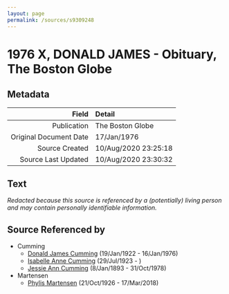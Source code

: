 ```yaml
---
layout: page
permalink: /sources/s9309248
---
```


# 1976 X, DONALD JAMES - Obituary, The Boston Globe

## Metadata

Field | Detail
---:|:---
Publication | The Boston Globe
Original Document Date | 17/Jan/1976
Source Created | 10/Aug/2020 23:25:18
Source Last Updated | 10/Aug/2020 23:30:32

## Text

_Redacted because this source is referenced by a (potentially) living person and may contain personally identifiable information._

## Source Referenced by

* Cumming
  * [Donald James Cumming](../people/@42110198@-donald-james-cumming-b1922-1-19-d1976-1-16.md) (19/Jan/1922 - 16/Jan/1976)
  * [Isabelle Anne Cumming](../people/@44164031@-isabelle-anne-cumming-b1923-7-29-d.md) (29/Jul/1923 - )
  * [Jessie Ann Cumming](../people/@66222886@-jessie-ann-cumming-b1893-1-8-d1978-10-31.md) (8/Jan/1893 - 31/Oct/1978)
* Martensen
  * [Phylis Martensen](../people/@56344636@-phylis-martensen-b1926-10-21-d2018-3-17.md) (21/Oct/1926 - 17/Mar/2018)
